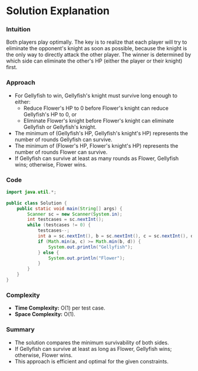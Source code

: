 # Solution Explanation

### Intuition

Both players play optimally. The key is to realize that each player will try to eliminate the opponent's knight as soon as possible, because the knight is the only way to directly attack the other player. The winner is determined by which side can eliminate the other's HP (either the player or their knight) first.

### Approach

- For Gellyfish to win, Gellyfish's knight must survive long enough to either:
  - Reduce Flower's HP to 0 before Flower's knight can reduce Gellyfish's HP to 0, or
  - Eliminate Flower's knight before Flower's knight can eliminate Gellyfish or Gellyfish's knight.
- The minimum of (Gellyfish's HP, Gellyfish's knight's HP) represents the number of rounds Gellyfish can survive.
- The minimum of (Flower's HP, Flower's knight's HP) represents the number of rounds Flower can survive.
- If Gellyfish can survive at least as many rounds as Flower, Gellyfish wins; otherwise, Flower wins.

### Code

```java
import java.util.*;
     
public class Solution {
    public static void main(String[] args) {
        Scanner sc = new Scanner(System.in);
        int testcases = sc.nextInt();
        while (testcases != 0) {
            testcases--;
            int a = sc.nextInt(), b = sc.nextInt(), c = sc.nextInt(), d = sc.nextInt();
            if (Math.min(a, c) >= Math.min(b, d)) {
                System.out.println("Gellyfish");
            } else {
                System.out.println("Flower");
            }
        }
    }
}
```

### Complexity

- **Time Complexity:** O(1) per test case.
- **Space Complexity:** O(1).

### Summary

- The solution compares the minimum survivability of both sides.
- If Gellyfish can survive at least as long as Flower, Gellyfish wins; otherwise, Flower wins.
- This approach is efficient and optimal for the given constraints.
